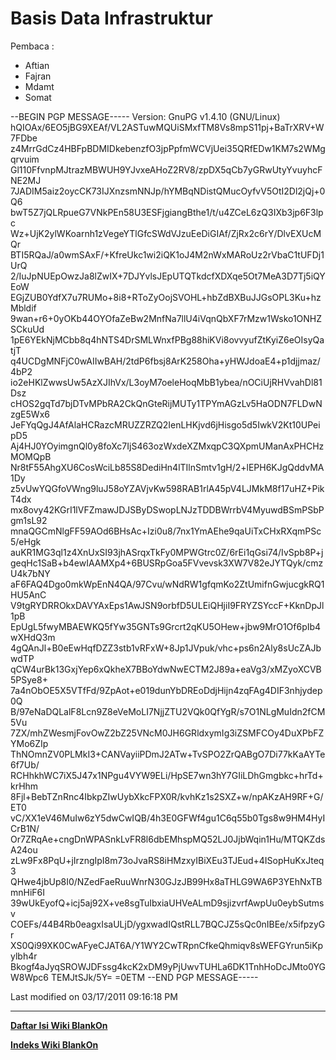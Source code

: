 # Basis Data Infrastruktur
Pembaca :
  * Aftian
  * Fajran
  * Mdamt
  * Somat

--BEGIN PGP MESSAGE-----
Version: GnuPG v1.4.10 (GNU/Linux)
hQIOAx/6EO5jBG9XEAf/VL2ASTuwMQUiSMxfTM8Vs8mpS11pj+BaTrXRV+W7FDbe
z4MrrGdCz4HBFpBDMIDkebenzfO3jpPpfmWCVjUei35QRfEDw1KM7s2WMgqrvuim
Gl110FfvnpMJtrazMBWUH9YJvxeAHoZ2RV8/zpDX5qCb7yGRwUtyYvuyhcFNE2MJ
7JADIM5aiz2oycCK73IJXnzsmNNJp/hYMBqNDistQMucOyfvV5OtI2Dl2jQj+0Q6
bwT5Z7jQLRpueG7VNkPEn58U3ESFjgiangBthe1/t/u4ZCeL6zQ3IXb3jp6F3lpc
Wz+UjK2ylWKoarnh1zVegeYTlGfcSWdVJzuEeDiGIAf/ZjRx2c6rY/DlvEXUcMQr
BTI5RQaJ/a0wmSAxF/+KfreUkc1wi2iQK1oJ4M2nWxMARoUz2rVbaC1tUFDj1UrQ
2/IuJpNUEpOwzJa8lZwIX+7DJYvlsJEpUTQTkdcfXDXqe5Ot7MeA3D7Tj5iQYEoW
EGjZUB0YdfX7u7RUMo+8i8+RToZyOojSVOHL+hbZdBXBuJJGsOPL3Ku+hzMbldif
9wan+r6+0yOKb44OYOfaZeBw2MnfNa7llU4iVqnQbXF7rMzw1Wsko1ONHZSCkuUd
1pE6YEkNjMCbb8q4hNTS4DrSMLWnxfPBg88hiKVi8ovvyufZtKyiZ6eOIsyQatjT
q4UCDgMNFjC0wAIIwBAH/2tdP6fbsj8ArK258Oha+yHWJdoaE4+p1djjmaz/4bP2
io2eHKlZwwsUw5AzXJIhVx/L3oyM7oeleHoqMbB1ybea/nOCiUjRHVvahDl81Dsz
cHOS2gqTd7bjDTvMPbRA2CkQnGteRijMUTy1TPYmAGzLv5HaODN7FLDwNzgE5Wx6
JeFYqQgJ4AfAlaHCRazcMRUZZRZQ2IenLHKjvd6jHisgo5d5IwkV2Kt10UPeipD5
Aj4HJ0YOyimgnQl0y8foXc7IjS463ozWxdeXZMxqpC3QXpmUManAxPHCHzMOMQpB
Nr8tF55AhgXU6CosWciLb85S8DediHn4lTIlnSmtv1gH/2+lEPH6KJgQddvMA1Dy
z5vUwYQGfoVWng9luJ58oYZAVjvKw598RAB1rlA45pV4LJMkM8f17uHZ+PikT4dx
mx8ovy42KGrI1lVFZmawJDJSByDSwopLNJzTDDBWrrbV4MyuwdBSmPSbPgm1sL92
mnaQGCmNlgFF59AOd6BHsAc+Izi0u8/7nx1YmAEhe9qaUiTxCHxRXqmPSc5/eHgk
auKR1MG3ql1z4XnUxSI93jhASrqxTkFy0MPWGtrc0Z/6rEi1qGsi74/IvSpb8P+j
geqHc1SaB+b4ewIAAMXp4+6BUSRpGoa5FVvevsk3XW7V82eJYTQyk/cmzU4k7bNY
aF6FAQ4Dgo0mkWpEnN4QA/97Cvu/wNdRW1gfqmKo2ZtUmifnGwjucgkRQ1HU5AnC
V9tgRYDRROkxDAVYAxEps1AwJSN9orbfD5ULEiQHjiI9FRYZSYccF+KknDpJl1pB
EpUgL5fwyMBAEWKQ5fYw35GNTs9Grcrt2qKU5OHew+jbw9MrO1Of6pIb4wXHdQ3m
4gQAnJl+B0eEwHqfDZZ3stb1vRFxW+8Jp1JVpuk/vhc+ps6n2Aly8sUcZAJbwdTP
qCW4urBk13GxjYep6xQkheX7BBoYdwNwECTM2J89a+eaVg3/xMZyoXCVB5PSye8+
7a4nObOE5X5VTfFd/9ZpAot+e019dunYbDREoDdjHijn4zqFAg4DIF3nhjydep0Q
B/97eNaDQLalF8Lcn9Z8eVeMoLI7NjjZTU2VQk0QfYgR/s7O1NLgMuIdn2fCM5Vu
7ZX/mhZWesmjFovOwZ2bZ25VNcM0JH6GRldxymIg3iZSMFCOy4DuXPbFZYMo6ZIp
ThNOmnZV0PLMkI3+CANVayiiPDmJ2ATw+TvSPO2ZrQABgO7Di77kKaAYTe6f7Ub/
RCHhkhWC7iX5J47x1NPgu4VYW9ELi/HpSE7wn3hY7GIiLDhGmgbkc+hrTd+krHhm
8Fjl+BebTZnRnc4IbkpZIwUybXkcFPX0R/kvhKz1s2SXZ+w/npAKzAH9RF+G/ET0
vC/XX1eV46MuIw6zY5dwCwIQB/4h3E0GFWf4gu1C6q55b0Tgs8w9HM4HyICrB1N/
Or7ZRqAe+cngDnWPASnkLvFR8l6dbEMhspMQ52LJ0JjbWqin1Hu/MTQKZdsA24ou
zLw9Fx8PqU+jIrzngIpI8m73oJvaRS8iHMzxyIBiXEu3TJEud+4ISopHuKxJteq3
QHwe4jbUp8I0/NZedFaeRuuWnrN30GJzJB99Hx8aTHLG9WA6P3YEhNxTBmnHiF6I
39wUkEyofQ+icj5aj92X+ve8sgTuIbxiaUHVeALmD9sjizvrfAwpUu0eybSutmsv
COEFs/44B4Rb0eagxIsaULjD/ygxwadIQstRLL7BQCJZ5sQc0nIBEe/x5ifpzyGr
XS0Qi99XK0CwAFyeCJAT6A/Y1WY2CwTRpnCfkeQhmiqv8sWEFGYrun5iKpylbh4r
Bkogf4aJyqSROWJDFssg4kcK2xDM9yPjUwvTUHLa6DK1TnhHoDcJMto0YGW8Wpc6
TEMJtSJk/5Y=
=0ETM
--END PGP MESSAGE-----

Last modified on 03/17/2011 09:16:18 PM
 
---
[**Daftar Isi Wiki BlankOn**](/DaftarIsi/README.md)
 
[**Indeks Wiki BlankOn**](/Indeks.md)
